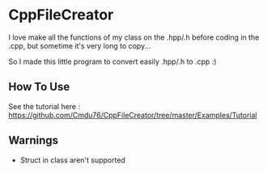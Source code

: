 CppFileCreator
==============

I love make all the functions of my class on the .hpp/.h before coding in the .cpp, but sometime it's very long to copy...

So I made this little program to convert easily .hpp/.h to .cpp :)



How To Use
----------

See the tutorial here : https://github.com/Cmdu76/CppFileCreator/tree/master/Examples/Tutorial



Warnings
--------

- Struct in class aren't supported
